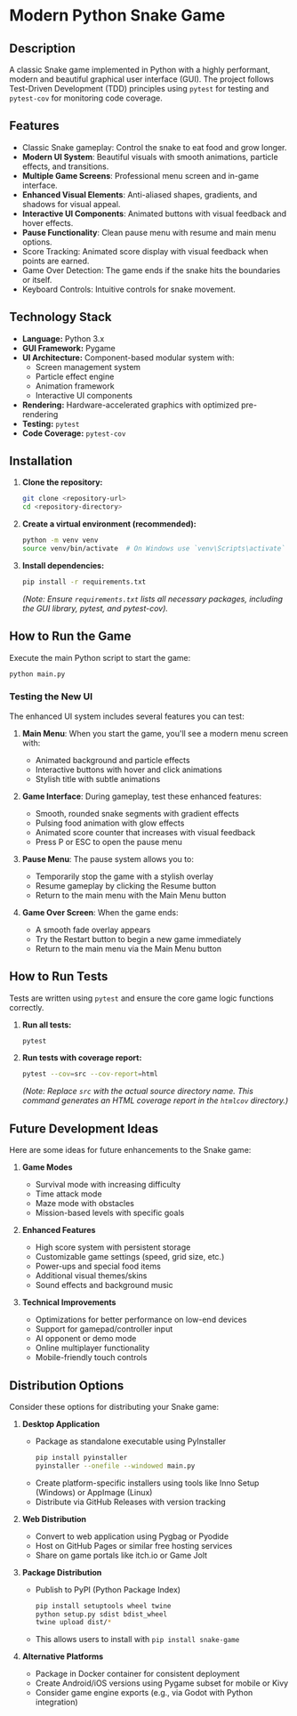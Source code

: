# Modern Python Snake Game

## Description

A classic Snake game implemented in Python with a highly performant, modern and beautiful graphical user interface (GUI). The project follows Test-Driven Development (TDD) principles using `pytest` for testing and `pytest-cov` for monitoring code coverage.

## Features

* Classic Snake gameplay: Control the snake to eat food and grow longer.
* **Modern UI System**: Beautiful visuals with smooth animations, particle effects, and transitions.
* **Multiple Game Screens**: Professional menu screen and in-game interface.
* **Enhanced Visual Elements**: Anti-aliased shapes, gradients, and shadows for visual appeal.
* **Interactive UI Components**: Animated buttons with visual feedback and hover effects.
* **Pause Functionality**: Clean pause menu with resume and main menu options.
* Score Tracking: Animated score display with visual feedback when points are earned.
* Game Over Detection: The game ends if the snake hits the boundaries or itself.
* Keyboard Controls: Intuitive controls for snake movement.

## Technology Stack

* **Language:** Python 3.x
* **GUI Framework:** Pygame
* **UI Architecture:** Component-based modular system with:
  * Screen management system
  * Particle effect engine
  * Animation framework
  * Interactive UI components
* **Rendering:** Hardware-accelerated graphics with optimized pre-rendering
* **Testing:** `pytest`
* **Code Coverage:** `pytest-cov`

## Installation

1. **Clone the repository:**

    ```bash
    git clone <repository-url>
    cd <repository-directory>
    ```

2. **Create a virtual environment (recommended):**

    ```bash
    python -m venv venv
    source venv/bin/activate  # On Windows use `venv\Scripts\activate`
    ```

3. **Install dependencies:**

    ```bash
    pip install -r requirements.txt
    ```

    *(Note: Ensure `requirements.txt` lists all necessary packages, including the GUI library, pytest, and pytest-cov).*


## How to Run the Game

Execute the main Python script to start the game:

```bash
python main.py
```

### Testing the New UI

The enhanced UI system includes several features you can test:

1. **Main Menu**: When you start the game, you'll see a modern menu screen with:
   * Animated background and particle effects
   * Interactive buttons with hover and click animations
   * Stylish title with subtle animations

2. **Game Interface**: During gameplay, test these enhanced features:
   * Smooth, rounded snake segments with gradient effects
   * Pulsing food animation with glow effects
   * Animated score counter that increases with visual feedback
   * Press P or ESC to open the pause menu

3. **Pause Menu**: The pause system allows you to:
   * Temporarily stop the game with a stylish overlay
   * Resume gameplay by clicking the Resume button
   * Return to the main menu with the Main Menu button

4. **Game Over Screen**: When the game ends:
   * A smooth fade overlay appears
   * Try the Restart button to begin a new game immediately
   * Return to the main menu via the Main Menu button

## How to Run Tests

Tests are written using `pytest` and ensure the core game logic functions correctly.

1. **Run all tests:**

    ```bash
    pytest
    ```

2. **Run tests with coverage report:**

    ```bash
    pytest --cov=src --cov-report=html
    ```

    *(Note: Replace `src` with the actual source directory name. This command generates an HTML coverage report in the `htmlcov` directory.)*

## Future Development Ideas

Here are some ideas for future enhancements to the Snake game:

1. **Game Modes**
   * Survival mode with increasing difficulty
   * Time attack mode
   * Maze mode with obstacles
   * Mission-based levels with specific goals

2. **Enhanced Features**
   * High score system with persistent storage
   * Customizable game settings (speed, grid size, etc.)
   * Power-ups and special food items
   * Additional visual themes/skins
   * Sound effects and background music

3. **Technical Improvements**
   * Optimizations for better performance on low-end devices
   * Support for gamepad/controller input
   * AI opponent or demo mode
   * Online multiplayer functionality
   * Mobile-friendly touch controls

## Distribution Options

Consider these options for distributing your Snake game:

1. **Desktop Application**
   * Package as standalone executable using PyInstaller
     ```bash
     pip install pyinstaller
     pyinstaller --onefile --windowed main.py
     ```
   * Create platform-specific installers using tools like Inno Setup (Windows) or AppImage (Linux)
   * Distribute via GitHub Releases with version tracking

2. **Web Distribution**
   * Convert to web application using Pygbag or Pyodide
   * Host on GitHub Pages or similar free hosting services
   * Share on game portals like itch.io or Game Jolt

3. **Package Distribution**
   * Publish to PyPI (Python Package Index)
     ```bash
     pip install setuptools wheel twine
     python setup.py sdist bdist_wheel
     twine upload dist/*
     ```
   * This allows users to install with `pip install snake-game`

4. **Alternative Platforms**
   * Package in Docker container for consistent deployment
   * Create Android/iOS versions using Pygame subset for mobile or Kivy
   * Consider game engine exports (e.g., via Godot with Python integration)

